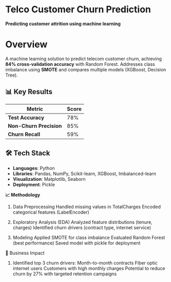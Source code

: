 #  Telco Customer Churn Prediction 
**Predicting customer attrition using machine learning**  
# Overview
A machine learning solution to predict telecom customer churn, achieving **84% cross-validation accuracy** with Random Forest. Addresses class imbalance using **SMOTE** and compares multiple models (XGBoost, Decision Tree).

## 📊 Key Results
| Metric                  | Score |
|-------------------------|-------|
| **Test Accuracy**       | 78%   |
| **Non-Churn Precision** | 85%   |
| **Churn Recall**        | 59%   |

## 🛠️ Tech Stack
- **Languages**: Python
- **Libraries**: Pandas, NumPy, Scikit-learn, XGBoost, Imbalanced-learn
- **Visualization**: Matplotlib, Seaborn
- **Deployment**: Pickle

**📈 Methodology**
1. Data Preprocessing
     Handled missing values in TotalCharges
     Encoded categorical features (LabelEncoder)

2. Exploratory Analysis (EDA)
    Analyzed feature distributions (tenure, charges)
    Identified churn drivers (contract type, internet service)

3. Modeling
    Applied SMOTE for class imbalance
    Evaluated Random Forest (best performance)
    Saved model with pickle for deployment

💼 Business Impact
1. Identified top 3 churn drivers:
     Month-to-month contracts
     Fiber optic internet users
     Customers with high monthly charges
Potential to reduce churn by 27% with targeted retention campaigns
